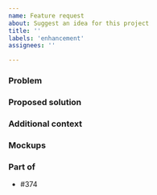 ```yaml
---
name: Feature request
about: Suggest an idea for this project
title: ''
labels: 'enhancement'
assignees: ''

---
```


### Problem
<!-- Please replace me by a clear and concise description of what the problem is. Ex. I'm always frustrated when [...] -->

### Proposed solution
<!-- Please replace me by a clear and concise description of what you want to happen) -->

### Additional context
<!-- Please replace me by any other context or screenshots about the feature request here.) -->

### Mockups

### Part of
- #374 <!-- Please remplace 374 by the most specific parent issue possible -->
